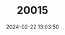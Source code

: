 ---
title: "20015"
category: "Sciurus nayaritensis"
draft: false
date: 2024-02-22 13:03:50
languages:
  English: ["Mexican Fox Squirrel"]
---